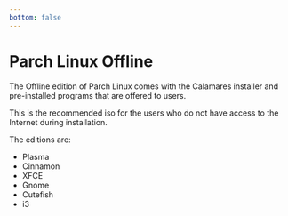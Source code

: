 ```yaml
---
bottom: false
---
```


# Parch Linux Offline

The Offline edition of Parch Linux comes with the Calamares installer and
pre-installed programs that are offered to users.

This is the recommended iso for the users who do not have access to the Internet
during installation.

The editions are:

+ Plasma
+ Cinnamon
+ XFCE
+ Gnome
+ Cutefish
+ i3
